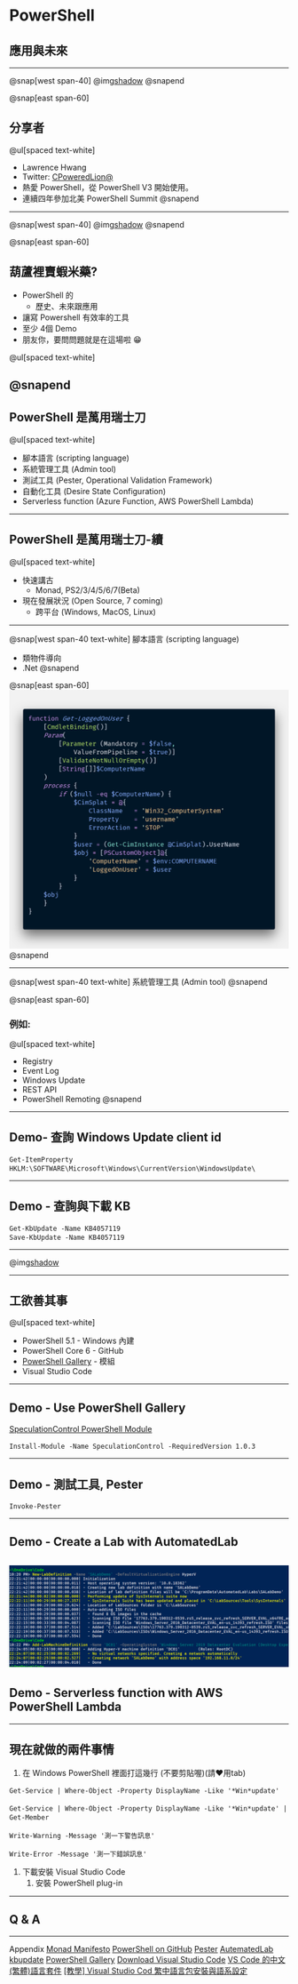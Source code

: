 # PowerShell

## 應用與未來

---
@snap[west span-40]
@img[shadow](assets/img/lawrence.jpg)
@snapend

@snap[east span-60]
## 分享者
@ul[spaced text-white]
- Lawrence Hwang
- Twitter: [CPoweredLion@](https://twitter.com/CPoweredLion)
- 熱愛 PowerShell，從 PowerShell V3 開始使用。
- 連續四年參加北美 PowerShell Summit
@snapend
---
@snap[west span-40]
@img[shadow](assets/img/success.jpg)
@snapend

@snap[east span-60]
## 葫蘆裡賣蝦米藥?
- PowerShell 的
  - 歷史、未來跟應用
- 讓寫 Powershell 有效率的工具
- 至少 4個 Demo
- 朋友你，要問問題就是在這場啦 😁

@ul[spaced text-white]

@snapend
---
## PowerShell 是萬用瑞士刀
@ul[spaced text-white]
- 腳本語言 (scripting language)
- 系統管理工具 (Admin tool)
- 測試工具 (Pester, Operational Validation Framework)
- 自動化工具 (Desire State Configuration)
- Serverless function (Azure Function, AWS PowerShell Lambda)

---
## PowerShell 是萬用瑞士刀-續
@ul[spaced text-white]
- 快速講古
  - Monad, PS2/3/4/5/6/7(Beta)
- 現在發展狀況 (Open Source, 7 coming)
  - 跨平台 (Windows, MacOS, Linux)

---
@snap[west span-40 text-white]
腳本語言 (scripting language)
- 類物件導向
- .Net
@snapend

@snap[east span-60]
![](assets/img/Get-LoggOnUser.png)
@snapend

---
@snap[west span-40 text-white]
系統管理工具 (Admin tool)
@snapend

@snap[east span-60]
### 例如:

@ul[spaced text-white]
- Registry
- Event Log
- Windows Update
- REST API
- PowerShell Remoting
@snapend

---
## Demo- 查詢 Windows Update client id

```
Get-ItemProperty HKLM:\SOFTWARE\Microsoft\Windows\CurrentVersion\WindowsUpdate\
```
---
## Demo - 查詢與下載 KB

```
Get-KbUpdate -Name KB4057119
Save-KbUpdate -Name KB4057119
```
---
@img[shadow](assets/img/whereisitsold.jpg)

---
## 工欲善其事

@ul[spaced text-white]
- PowerShell 5.1 - Windows 內建
- PowerShell Core 6 - GitHub
- [PowerShell Gallery](https://www.powershellgallery.com/) - 模組
- Visual Studio Code

---

## Demo - Use PowerShell Gallery

[SpeculationControl PowerShell Module](https://www.powershellgallery.com/packages/SpeculationControl/1.0.3)

```
Install-Module -Name SpeculationControl -RequiredVersion 1.0.3
```

---

## Demo - 測試工具, Pester

```
Invoke-Pester
```
---
## Demo - Create a Lab with AutomatedLab

![](assets/img/AutomatedLab.PNG)
---
## Demo - Serverless function with AWS PowerShell Lambda

---
## 現在就做的兩件事情

1. 在 Windows PowerShell 裡面打這幾行 (不要剪貼喔)(請❤用tab)

```
Get-Service | Where-Object -Property DisplayName -Like '*Win*update'

Get-Service | Where-Object -Property DisplayName -Like '*Win*update' | Get-Member

Write-Warning -Message '測一下警告訊息'

Write-Error -Message '測一下錯誤訊息'
```
1. 下載安裝 Visual Studio Code
   1. 安裝 PowerShell plug-in
---
## Q & A

---
Appendix
[Monad Manifesto](https://www.jsnover.com/Docs/MonadManifesto.pdf)
[PowerShell on GitHub](https://github.com/powershell/powershell)
[Pester](https://github.com/pester/Pester)
[AutematedLab](https://github.com/AutomatedLab/AutomatedLab)
[kbupdate](https://github.com/potatoqualitee/kbupdate)
[PowerShell Gallery](https://www.powershellgallery.com/)
[Download Visual Studio Code](https://code.visualstudio.com/download)
[VS Code 的中文(繁體)語言套件](https://marketplace.visualstudio.com/items?itemName=MS-CEINTL.vscode-language-pack-zh-hant)
[[教學] Visual Studio Cod 繁中語言包安裝與語系設定](https://www.minwt.com/webdesign-dev/html/21217.html)